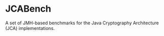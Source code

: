 # JCABench
A set of JMH-based benchmarks for the Java Cryptography Architecture (JCA) implementations.
